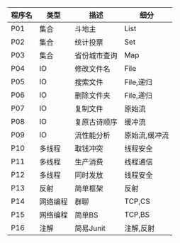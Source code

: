 | 程序名 | 类型 | 描述         | 细分      |
| ------ | ---- | ------------ | --------- |
| P01    | 集合 | 斗地主       | List      |
| P02    | 集合 | 统计投票     | Set       |
| P03    | 集合 | 省份城市查询 | Map       |
| P04    | IO   | 修改文件名   | File      |
| P05    | IO   | 搜索文件     | File,递归 |
| P06    | IO   | 删除文件夹   | File,递归 |
| P07    | IO   | 复制文件     | 原始流    |
| P08    | IO   | 复原古诗顺序 | 缓冲流    |
| P09    | IO   | 流性能分析   | 原始流,缓冲流 |
| P10    | 多线程 | 取钱冲突   | 线程安全  |
| P11    | 多线程 | 生产消费   | 线程通信  |
| P12    | 多线程 | 同时发放   | 线程安全  |
| P13    | 反射  | 简单框架   | 反射    |
| P14    | 网络编程|  群聊    | TCP,CS    |
| P15    | 网络编程|  简单BS    | TCP,BS    |
| P16    | 注解   | 简易Junit  | 注解,反射  |

